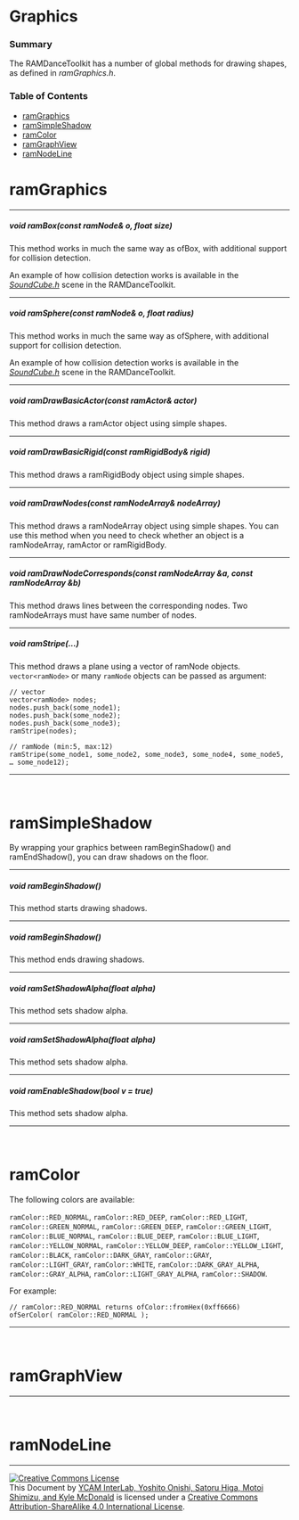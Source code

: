 # Graphics

### Summary

The RAMDanceToolkit has a number of global methods for drawing shapes, as defined in _ramGraphics.h_.

### Table of Contents

- [ramGraphics](#wiki-ramGraphics)
- [ramSimpleShadow](#wiki-ramSimpleShadow)
- [ramColor](#wiki-ramColor)
- [ramGraphView](#wiki-ramGraphView)
- [ramNodeLine](#wiki-ramNodeLine)



<h1 id="wiki-ramGraphics">ramGraphics</h1>

---

##### void ramBox(const ramNode& o, float size)

This method works in much the same way as ofBox, with additional support for collision detection.

An example of how collision detection works is available in the [_SoundCube.h_](https://github.com/YCAMInterlab/RAMDanceToolkit/blob/master/apps/RAMDanceToolkit/src/scenes/SoundCube/SoundCube.h) scene in the RAMDanceToolkit.

---

##### void ramSphere(const ramNode& o, float radius)

This method works in much the same way as ofSphere, with additional support for collision detection.

An example of how collision detection works is available in the [_SoundCube.h_](https://github.com/YCAMInterlab/RAMDanceToolkit/blob/master/apps/RAMDanceToolkit/src/scenes/SoundCube/SoundCube.h) scene in the RAMDanceToolkit.

---

##### void ramDrawBasicActor(const ramActor& actor)

This method draws a ramActor object using simple shapes.

---

##### void ramDrawBasicRigid(const ramRigidBody& rigid)

This method draws a ramRigidBody object using simple shapes.

----

##### void ramDrawNodes(const ramNodeArray& nodeArray)

This method draws a ramNodeArray object using simple shapes.
You can use this method when you need to check whether an object is a ramNodeArray, ramActor or ramRigidBody.

----

##### void ramDrawNodeCorresponds(const ramNodeArray &a, const ramNodeArray &b)

This method draws lines between the corresponding nodes. Two ramNodeArrays must have same number of nodes.

----

##### void ramStripe(...)

This method draws a plane using a vector of ramNode objects.  
`vector<ramNode>` or many `ramNode` objects can be passed as argument:
	
	// vector
	vector<ramNode> nodes;
	nodes.push_back(some_node1);
	nodes.push_back(some_node2);
	nodes.push_back(some_node3);
	ramStripe(nodes);
	
	// ramNode (min:5, max:12)
	ramStripe(some_node1, some_node2, some_node3, some_node4, some_node5, … some_node12);


---

<br>


<h1 id="wiki-ramSimpleShadow">ramSimpleShadow</h1>

By wrapping your graphics between ramBeginShadow() and ramEndShadow(), you can draw shadows on the floor.

---

##### void ramBeginShadow()

This method starts drawing shadows.

---

##### void ramBeginShadow()

This method ends drawing shadows.

---

##### void ramSetShadowAlpha(float alpha)

This method sets shadow alpha.

---

##### void ramSetShadowAlpha(float alpha)

This method sets shadow alpha.

---

##### void ramEnableShadow(bool v = true)

This method sets shadow alpha.



---

<br>


<h1 id="wiki-ramColor">ramColor</h1>

The following colors are available:

`ramColor::RED_NORMAL`,
`ramColor::RED_DEEP`,
`ramColor::RED_LIGHT`,
`ramColor::GREEN_NORMAL`,
`ramColor::GREEN_DEEP`,
`ramColor::GREEN_LIGHT`,
`ramColor::BLUE_NORMAL`,
`ramColor::BLUE_DEEP`,
`ramColor::BLUE_LIGHT`,
`ramColor::YELLOW_NORMAL`,
`ramColor::YELLOW_DEEP`,
`ramColor::YELLOW_LIGHT`,
`ramColor::BLACK`,
`ramColor::DARK_GRAY`,
`ramColor::GRAY`,
`ramColor::LIGHT_GRAY`,
`ramColor::WHITE`,
`ramColor::DARK_GRAY_ALPHA`,
`ramColor::GRAY_ALPHA`,
`ramColor::LIGHT_GRAY_ALPHA`,
`ramColor::SHADOW`.
	
For example:

	// ramColor::RED_NORMAL returns ofColor::fromHex(0xff6666)
	ofSerColor( ramColor::RED_NORMAL );

---

<br>


<h1 id="wiki-ramGraphView">ramGraphView</h1>


---

<br>


<h1 id="wiki-ramNodeLine">ramNodeLine</h1>


<hr>
<a rel="license" href="http://creativecommons.org/licenses/by-sa/4.0/"><img alt="Creative Commons License" style="border-width:0" src="http://i.creativecommons.org/l/by-sa/4.0/80x15.png" /></a><br /><span xmlns:dct="http://purl.org/dc/terms/" property="dct:title">This Document</span> by <a xmlns:cc="http://creativecommons.org/ns#" href="http://interlab.ycam.jp/projects/ram" property="cc:attributionName" rel="cc:attributionURL">YCAM InterLab, Yoshito Onishi, Satoru Higa, Motoi Shimizu, and Kyle McDonald</a> is licensed under a <a rel="license" href="http://creativecommons.org/licenses/by-sa/4.0/">Creative Commons Attribution-ShareAlike 4.0 International License</a>.
